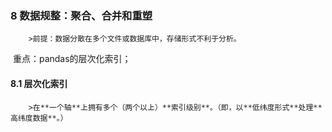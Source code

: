 ### 8 数据规整：聚合、合并和重塑

		>前提：数据分散在多个文件或数据库中，存储形式不利于分析。

​		重点：pandas的层次化索引；

#### 8.1 层次化索引

		>在**一个轴**上拥有多个（两个以上）**索引级别**。（即，以**低纬度形式**处理**高纬度数据**。）

​		